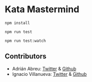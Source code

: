 # Kata Mastermind

`npm install`

`npm run test`

`npm run test:watch`

## Contributors

* Adrián Abreu: [Twitter](https://twitter.com/aabreuglez) & [Github](https://github.com/adrianabreu)
* Ignacio Villanueva: [Twitter](https://twitter.com/IgnaciodeNuevo) & [Github](https://github.com/IgnaciodeNuevo)
